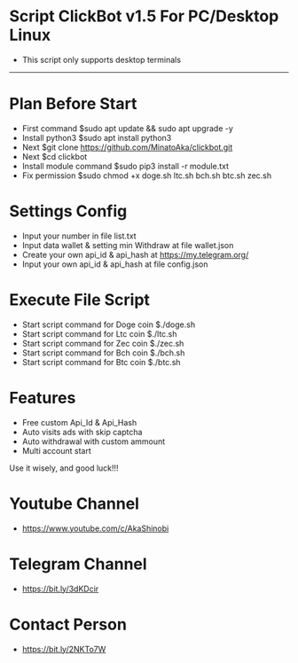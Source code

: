 # Script ClickBot v1.5 For PC/Desktop Linux
- This script only supports desktop terminals
_______________________________________________________________________
# Plan Before Start
- First command $sudo apt update && sudo apt upgrade -y
- Install python3 $sudo apt install python3 
- Next $git clone https://github.com/MinatoAka/clickbot.git
- Next $cd clickbot
- Install module command $sudo pip3 install -r module.txt
- Fix permission $sudo chmod +x doge.sh ltc.sh bch.sh btc.sh zec.sh 

# Settings Config
- Input your number in file list.txt
- Input data wallet & setting min Withdraw at file wallet.json
- Create your own api_id & api_hash at https://my.telegram.org/
- Input your own api_id & api_hash at file config.json


# Execute File Script
- Start script command for Doge coin $./doge.sh
- Start script command for Ltc coin $./ltc.sh
- Start script command for Zec coin $./zec.sh
- Start script command for Bch coin $./bch.sh
- Start script command for Btc coin $./btc.sh


# Features
- Free custom Api_Id & Api_Hash
- Auto visits ads with skip captcha
- Auto withdrawal with custom ammount
- Multi account start


Use it wisely, and good luck!!!

# Youtube Channel
- https://www.youtube.com/c/AkaShinobi

# Telegram Channel
- https://bit.ly/3dKDcir

# Contact Person
- https://bit.ly/2NKTo7W
